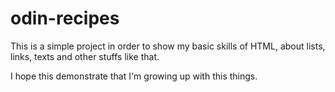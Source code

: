 # odin-recipes

This is a simple project in order to show my basic skills of HTML, about lists, links, texts and other stuffs like that.

I hope this demonstrate that I'm growing up with this things. 